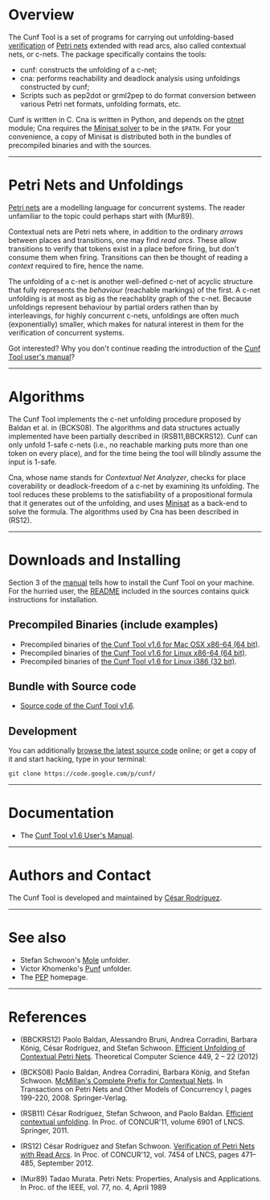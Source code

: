 # Overview #

The Cunf Tool is a set of programs for carrying out unfolding-based
[verification](http://en.wikipedia.org/wiki/Formal_verification)
of [Petri nets](http://en.wikipedia.org/wiki/Petri_net)
extended with read arcs, also called contextual nets, or c-nets.
The package specifically contains the tools:

  * cunf: constructs the unfolding of a c-net;
  * cna: performs reachability and deadlock analysis using unfoldings constructed by cunf;
  * Scripts such as pep2dot or grml2pep to do format conversion between various Petri net formats, unfolding formats, etc.

Cunf is written in C. Cna is
written in Python, and depends on the
[ptnet](http://code.google.com/p/cunf/source/browse/tools/ptnet) module;
Cna requires the
[Minisat solver](http://minisat.se/) to be in the `$PATH`.
For your convenience, a copy of Minisat is distributed both in the bundles
of precompiled binaries and with the sources.


---

# Petri Nets and Unfoldings #

[Petri nets](http://en.wikipedia.org/wiki/Petri_net) are a modelling language for concurrent systems.
The reader unfamiliar to the topic could perhaps start with (Mur89).

Contextual nets are Petri nets where, in addition to the ordinary
_arrows_ between places and transitions, one may find
_read arcs_.
These allow transitions to verify that
tokens exist in a place before firing, but don't consume them
when firing.
Transitions can then be thought of reading a
_context_ required to fire, hence the name.

The unfolding of a c-net is another well-defined c-net of
acyclic structure that fully represents the _behaviour_ (reachable
markings) of the first.
A c-net unfolding is at most as big as the reachablity graph of the
c-net.
Because unfoldings represent behaviour by partial orders rathen than by
interleavings,
for highly concurrent c-nets, unfoldings are often much
(exponentially) smaller, which makes for natural interest in them
for the verification of concurrent systems.

Got interested?
Why you don't continue reading the introduction of the
[Cunf Tool user's manual](http://cunf.googlecode.com/files/user-manual-v1.6.pdf)?


---

# Algorithms #

The Cunf Tool implements the c-net unfolding procedure proposed by Baldan et
al. in (BCKS08).  The algorithms and data structures actually
implemented have been partially described in (RSB11,BBCKRS12).
Cunf can only unfold 1-safe c-nets (i.e., no reachable marking puts more
than one token on every place), and for the
time being the tool will blindly assume the input is 1-safe.

Cna, whose name stands for _Contextual Net Analyzer_,
checks for place coverability or deadlock-freedom of a c-net by examining
its unfolding.  The tool reduces these problems to the satisfiability of a
propositional formula that it generates out of the unfolding, and uses
[Minisat](http://minisat.se/)
as a back-end to solve the formula.
The algorithms used by Cna has been described in (RS12).


---

# Downloads and Installing #

Section 3 of the [manual](http://cunf.googlecode.com/files/user-manual-v1.6.pdf) tells how to install the Cunf Tool on your machine.
For the hurried user, the
[README](https://code.google.com/p/cunf/source/browse/README.rst) included in
the sources contains quick instructions for installation.

## Precompiled Binaries (include examples) ##

  * Precompiled binaries of [the Cunf Tool v1.6 for Mac OSX x86-64 (64 bit)](https://cunf.googlecode.com/files/cunf-v1.6_macos_x86-64.zip).
  * Precompiled binaries of [the Cunf Tool v1.6 for Linux x86-64 (64 bit)](https://cunf.googlecode.com/files/cunf-v1.6_linux_x86-64.zip).
  * Precompiled binaries of [the Cunf Tool v1.6 for Linux i386 (32 bit)](https://cunf.googlecode.com/files/cunf-v1.6_linux_i386.zip).

## Bundle with Source code ##

  * [Source code of the Cunf Tool v1.6](https://cunf.googlecode.com/files/cunf-v1.6_src.tar.gz).

## Development ##

You can additionally
[browse the latest source code](https://code.google.com/p/cunf/source/browse/)
online; or get a copy of it and start hacking, type in your terminal:

```
git clone https://code.google.com/p/cunf/
```


---

# Documentation #

  * The [Cunf Tool v1.6 User's Manual](http://cunf.googlecode.com/files/user-manual-v1.6.pdf).


---

# Authors and Contact #

The Cunf Tool is developed and maintained by
[César Rodríguez](http://www.lsv.ens-cachan.fr/~rodriguez/).


---

# See also #

  * Stefan Schwoon's [Mole](http://www.lsv.ens-cachan.fr/~schwoon/tools/mole/) unfolder.
  * Victor Khomenko's [Punf](http://homepages.cs.ncl.ac.uk/victor.khomenko/tools/tools.html) unfolder.
  * The [PEP](http://theoretica.informatik.uni-oldenburg.de/~pep/) homepage.


---

# References #

  * (BBCKRS12) Paolo Baldan, Alessandro Bruni, Andrea Corradini, Barbara König, César Rodríguez, and Stefan Schwoon.  [Efficient Unfolding of Contextual Petri Nets](http://www.lsv.ens-cachan.fr/Publis/PAPERS/PDF/bbckrs-tcs12.pdf). Theoretical Computer Science 449, 2 – 22 (2012)

  * (BCKS08) Paolo Baldan, Andrea Corradini, Barbara König, and Stefan Schwoon.  [McMillan's Complete Prefix for Contextual Nets](http://dx.doi.org/10.1007/978-3-540-89287-8_12).  In Transactions on Petri Nets and Other Models of Concurrency I, pages 199-220, 2008.  Springer-Verlag.

  * (RSB11) César Rodríguez, Stefan Schwoon, and Paolo Baldan.  [Efficient contextual unfolding](http://www.lsv.ens-cachan.fr/Publis/PAPERS/PDF/RSB-concur11.pdf).  In Proc. of CONCUR'11, volume 6901 of LNCS.  Springer, 2011.

  * (RS12) César Rodríguez and Stefan Schwoon. [Verification of Petri Nets with Read Arcs](http://www.lsv.ens-cachan.fr/~rodriguez/tools/cunf/rs12.pdf). In Proc. of CONCUR'12, vol. 7454 of LNCS, pages 471–485, September 2012.

  * (Mur89) Tadao Murata.  Petri Nets: Properties, Analysis and Applications. In Proc. of the IEEE, vol. 77, no. 4, April 1989